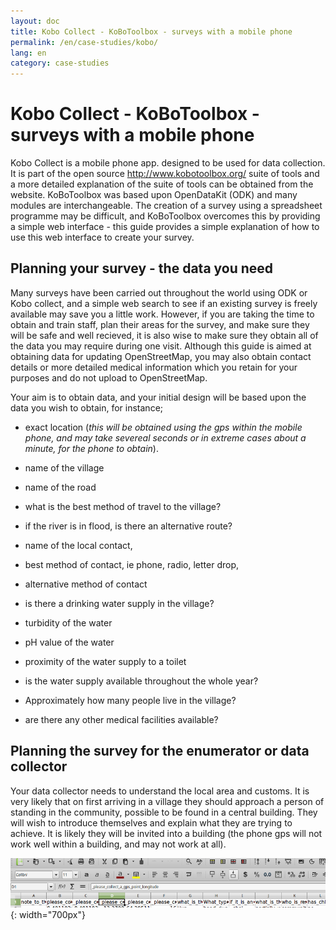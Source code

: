 ```yaml
---
layout: doc
title: Kobo Collect - KoBoToolbox - surveys with a mobile phone
permalink: /en/case-studies/kobo/
lang: en
category: case-studies
---
```


Kobo Collect - KoBoToolbox - surveys with a mobile phone
============

<!-- > This guide may be downloaded as [kobo_en.odt](/files/kobo_en.odt) or [kobo_en.pdf](/files/kobo_en.pdf)  
> Created 2016-10-19  -->

Kobo Collect is a mobile phone app. designed to be used for data collection. It is part of the open source <http://www.kobotoolbox.org/> suite of tools and a more detailed explanation of the suite of tools can be obtained from the website. KoBoToolbox was based upon OpenDataKit (ODK) and many modules are interchangeable. The creation of a survey using a spreadsheet programme may be difficult, and KoBoToolbox overcomes this by providing a simple web interface - this guide provides a simple explanation of how to use this web interface to create your survey.  

Planning your survey - the data you need
--------------------
Many surveys have been carried out throughout the world using ODK or Kobo collect, and a simple web search to see if an existing survey is freely available may save you a little work. However, if you are taking the time to obtain and train staff, plan their areas for the survey, and make sure they will be safe and well recieved, it is also wise to make sure they obtain all of the data you may require during one visit. Although this guide is aimed at obtaining data for updating OpenStreetMap, you may also obtain contact details or more detailed medical information which you retain for your purposes and do not upload to OpenStreetMap.  

Your aim is to obtain data, and your initial design will be based upon the data you wish to obtain, for instance;  

+  exact location (*this will be obtained using the gps within the mobile phone, and may take severeal seconds or in extreme cases about a minute, for the phone to obtain*).  
+  name of the village  
+  name of the road  

+  what is the best method of travel to the village?  
+  if the river is in flood, is there an alternative route?  

+  name of the local contact,  
+  best method of contact, ie phone, radio, letter drop,  
+  alternative method of contact  

+  is there a drinking water supply in the village?  
+  turbidity of the water  
+  pH value of the water  
+  proximity of the water supply to a toilet  
+  is the water supply available throughout the whole year?  

+  Approximately how many people live in the village?  
+  are there any other medical facilities available?  

Planning the survey for the enumerator or data collector
-------------------------------------------------------

Your data collector needs to understand the local area and customs. It is very likely that on first arriving in a village they should approach a person of standing in the community, possible to be found in a central building. They will wish to introduce themselves and explain what they are trying to achieve. It is likely they will be invited into a building (the phone gps will not work well within a building, and may not work at all). 


![spreadsheet-1][]{: width="700px"}  


[spreadsheet-1]: /images/case-studies/spreadsheet-1.png
